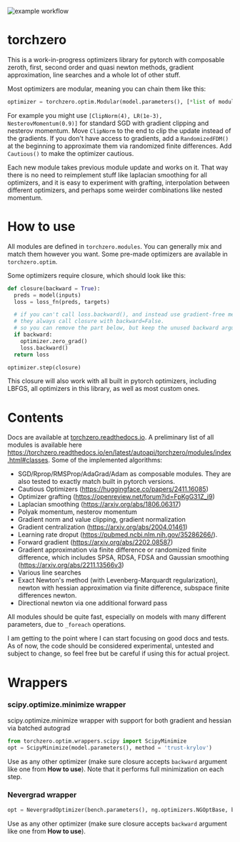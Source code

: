 ![example workflow](https://github.com/inikishev/torchzero/actions/workflows/tests.yml/badge.svg)

# torchzero

This is a work-in-progress optimizers library for pytorch with composable zeroth, first, second order and quasi newton methods, gradient approximation, line searches and a whole lot of other stuff.

Most optimizers are modular, meaning you can chain them like this:

```py
optimizer = torchzero.optim.Modular(model.parameters(), [*list of modules*])`
```

For example you might use `[ClipNorm(4), LR(1e-3), NesterovMomentum(0.9)]` for standard SGD with gradient clipping and nesterov momentum. Move `ClipNorm` to the end to clip the update instead of the gradients. If you don't have access to gradients, add a `RandomizedFDM()` at the beginning to approximate them via randomized finite differences. Add `Cautious()` to make the optimizer cautious.

Each new module takes previous module update and works on it. That way there is no need to reimplement stuff like laplacian smoothing for all optimizers, and it is easy to experiment with grafting, interpolation between different optimizers, and perhaps some weirder combinations like nested momentum.

# How to use

All modules are defined in `torchzero.modules`. You can generally mix and match them however you want. Some pre-made optimizers are available in `torchzero.optim`.

Some optimizers require closure, which should look like this:

```py
def closure(backward = True):
  preds = model(inputs)
  loss = loss_fn(preds, targets)

  # if you can't call loss.backward(), and instead use gradient-free methods,
  # they always call closure with backward=False.
  # so you can remove the part below, but keep the unused backward argument.
  if backward:
    optimizer.zero_grad()
    loss.backward()
  return loss

optimizer.step(closure)
```

This closure will also work with all built in pytorch optimizers, including LBFGS, all optimizers in this library, as well as most custom ones.

# Contents

Docs are available at [torchzero.readthedocs.io](https://torchzero.readthedocs.io/en/latest/). A preliminary list of all modules is available here <https://torchzero.readthedocs.io/en/latest/autoapi/torchzero/modules/index.html#classes>. Some of the implemented algorithms:

- SGD/Rprop/RMSProp/AdaGrad/Adam as composable modules. They are also tested to exactly match built in pytorch versions.
- Cautious Optimizers (<https://huggingface.co/papers/2411.16085>)
- Optimizer grafting (<https://openreview.net/forum?id=FpKgG31Z_i9>)
- Laplacian smoothing (<https://arxiv.org/abs/1806.06317>)
- Polyak momentum, nesterov momentum
- Gradient norm and value clipping, gradient normalization
- Gradient centralization (<https://arxiv.org/abs/2004.01461>)
- Learning rate droput (<https://pubmed.ncbi.nlm.nih.gov/35286266/>).
- Forward gradient (<https://arxiv.org/abs/2202.08587>)
- Gradient approximation via finite difference or randomized finite difference, which includes SPSA, RDSA, FDSA and Gaussian smoothing (<https://arxiv.org/abs/2211.13566v3>)
- Various line searches
- Exact Newton's method (with Levenberg-Marquardt regularization), newton with hessian approximation via finite difference, subspace finite differences newton.
- Directional newton via one additional forward pass

All modules should be quite fast, especially on models with many different parameters, due to `_foreach` operations.

I am getting to the point where I can start focusing on good docs and tests. As of now, the code should be considered experimental, untested and subject to change, so feel free but be careful if using this for actual project.

# Wrappers

### scipy.optimize.minimize wrapper

scipy.optimize.minimize wrapper with support for both gradient and hessian via batched autograd

```py
from torchzero.optim.wrappers.scipy import ScipyMinimize
opt = ScipyMinimize(model.parameters(), method = 'trust-krylov')
```

Use as any other optimizer (make sure closure accepts `backward` argument like one from **How to use**). Note that it performs full minimization on each step.

### Nevergrad wrapper

```py
opt = NevergradOptimizer(bench.parameters(), ng.optimizers.NGOptBase, budget = 1000)
```

Use as any other optimizer (make sure closure accepts `backward` argument like one from **How to use**).

